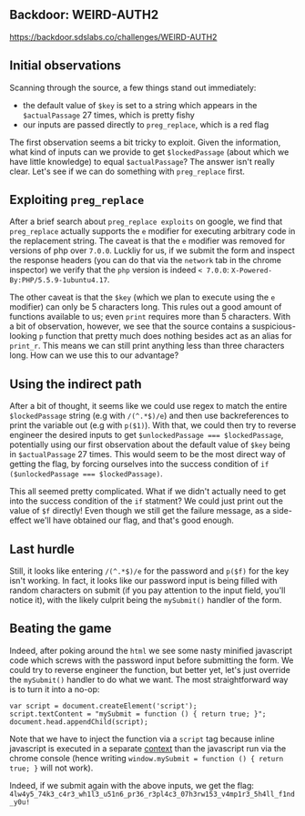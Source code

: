 Backdoor: WEIRD-AUTH2
--------------------------------

https://backdoor.sdslabs.co/challenges/WEIRD-AUTH2

Initial observations
--------------------------------
Scanning through the source, a few things stand out immediately:
- the default value of `$key` is set to a string which appears in the
  `$actualPassage` 27 times, which is pretty fishy
- our inputs are passed directly to `preg_replace`, which is a red flag

The first observation seems a bit tricky to exploit. Given the information, what kind of inputs can we provide to get `$lockedPassage` (about which we have little knowledge) to equal `$actualPassage`? The answer isn't really clear. Let's see if we can do something with `preg_replace` first.

Exploiting `preg_replace`
--------------------------------
After a brief search about `preg_replace exploits` on google, we find that `preg_replace` actually supports the `e` modifier for executing arbitrary code in the replacement string. The caveat is that the `e` modifier was removed for versions of php over `7.0.0`. Luckliy for us, if we submit the form and inspect the response headers (you can do that via the `network` tab in the chrome inspector) we verify that the `php` version is indeed `< 7.0.0`: `X-Powered-By:PHP/5.5.9-1ubuntu4.17`.

The other caveat is that the `$key` (which we plan to execute using the `e` modifier) can only be 5 characters long. This rules out a good amount of functions available to us; even `print` requires more than 5 characters. With a bit of observation, however, we see that the source contains a suspicious-looking `p` function that pretty much does nothing besides act as an alias for `print_r`. This means we can still print anything less than three characters long. How can we use this to our advantage?

Using the indirect path
--------------------------------
After a bit of thought, it seems like we could use regex to match the entire `$lockedPassage` string (e.g with `/(^.*$)/e`) and then use backreferences to print the variable out (e.g with `p($1)`). With that, we could then try to reverse engineer the desired inputs to get `$unlockedPassage === $lockedPassage`, potentially using our first observation about the default value of `$key` being in `$actualPassage` 27 times. This would seem to be the most direct way of getting the flag, by forcing ourselves into the success condition of `if ($unlockedPassage === $lockedPassage)`.

This all seemed pretty complicated. What if we didn't actually need to get into the success condition of the `if` statment? We could just print out the value of `$f` directly! Even though we still get the failure message, as a side-effect we'll have obtained our flag, and that's good enough.

Last hurdle
--------------------------------
Still, it looks like entering `/(^.*$)/e` for the password and `p($f)` for the key isn't working. In fact, it looks like our password input is being filled with random characters on submit (if you pay attention to the input field, you'll notice it), with the likely culprit being the `mySubmit()` handler of the form.

Beating the game
--------------------------------
Indeed, after poking around the `html` we see some nasty minified javascript code which screws with the password input before submitting the form. We could try to reverse engineer the function, but better yet, let's just override the `mySubmit()` handler to do what we want. The most straightforward way is to turn it into a no-op:

```
var script = document.createElement('script');
script.textContent = "mySubmit = function () { return true; }";
document.head.appendChild(script);
```

Note that we have to inject the function via a `script` tag because inline javascript is executed in a separate [context](https://developer.chrome.com/extensions/content_scripts#execution-environment) than the javascript run via the chrome console (hence writing `window.mySubmit = function () { return true; }` will not work).

Indeed, if we submit again with the above inputs, we get the flag:
`4lw4y5_74k3_c4r3_wh1l3_u51n6_pr36_r3pl4c3_07h3rw153_v4mp1r3_5h4ll_f1nd_y0u!`
